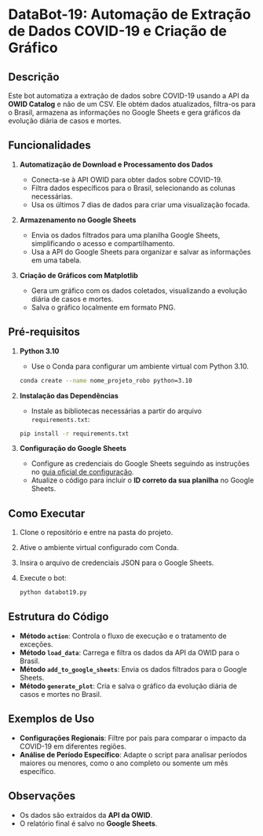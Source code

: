 # DataBot-19: Automação de Extração de Dados COVID-19 e Criação de Gráfico

## Descrição

Este bot automatiza a extração de dados sobre COVID-19 usando a API da **OWID Catalog** e não de um CSV. Ele obtém dados atualizados, filtra-os para o Brasil, armazena as informações no Google Sheets e gera gráficos da evolução diária de casos e mortes. 

## Funcionalidades

1. **Automatização de Download e Processamento dos Dados**  
   - Conecta-se à API OWID para obter dados sobre COVID-19.
   - Filtra dados específicos para o Brasil, selecionando as colunas necessárias.
   - Usa os últimos 7 dias de dados para criar uma visualização focada.

2. **Armazenamento no Google Sheets**  
   - Envia os dados filtrados para uma planilha Google Sheets, simplificando o acesso e compartilhamento.
   - Usa a API do Google Sheets para organizar e salvar as informações em uma tabela.

3. **Criação de Gráficos com Matplotlib**  
   - Gera um gráfico com os dados coletados, visualizando a evolução diária de casos e mortes.
   - Salva o gráfico localmente em formato PNG.

## Pré-requisitos

1. **Python 3.10**  
   - Use o Conda para configurar um ambiente virtual com Python 3.10.

   ```bash
   conda create --name nome_projeto_robo python=3.10
   ```

2. **Instalação das Dependências**  
   - Instale as bibliotecas necessárias a partir do arquivo `requirements.txt`:

   ```bash
   pip install -r requirements.txt
   ```

3. **Configuração do Google Sheets**  
   - Configure as credenciais do Google Sheets seguindo as instruções no [guia oficial de configuração](https://developers.google.com/sheets/api/quickstart/python).
   - Atualize o código para incluir o **ID correto da sua planilha** no Google Sheets.

## Como Executar

1. Clone o repositório e entre na pasta do projeto.
2. Ative o ambiente virtual configurado com Conda.
3. Insira o arquivo de credenciais JSON para o Google Sheets.
4. Execute o bot:

   ```bash
   python databot19.py
   ```

## Estrutura do Código

- **Método `action`**: Controla o fluxo de execução e o tratamento de exceções.
- **Método `load_data`**: Carrega e filtra os dados da API da OWID para o Brasil.
- **Método `add_to_google_sheets`**: Envia os dados filtrados para o Google Sheets.
- **Método `generate_plot`**: Cria e salva o gráfico da evolução diária de casos e mortes no Brasil.

## Exemplos de Uso

- **Configurações Regionais**: Filtre por país para comparar o impacto da COVID-19 em diferentes regiões.
- **Análise de Período Específico**: Adapte o script para analisar períodos maiores ou menores, como o ano completo ou somente um mês específico.

## Observações

- Os dados são extraídos da **API da OWID**.
- O relatório final é salvo no **Google Sheets**.

